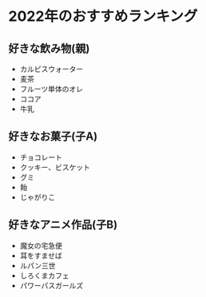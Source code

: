 # 2022年のおすすめランキング

## 好きな飲み物(親)
- カルピスウォーター
- 麦茶
- フルーツ単体のオレ
- ココア
- 牛乳

## 好きなお菓子(子A)
- チョコレート
- クッキー、ビスケット
- グミ
- 飴
- じゃがりこ

## 好きなアニメ作品(子B)
- 魔女の宅急便
- 耳をすませば
- ルパン三世
- しろくまカフェ
- パワーパスガールズ